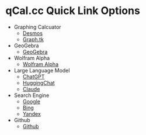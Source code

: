 # qCal.cc Quick Link Options

- Graphing Calcuator
    - [Desmos](https://www.desmos.com/calculator)
    - [Graph.tk](https://graph.tk/)
- GeoGebra
    - [GeoGebra](https://www.geogebra.org/geometry)
- Wolfram Alpha
    - [Wolfram Alpha](https://www.wolframalpha.com/)
- Large Language Model
    - [ChatGPT](https://chat.openai.com/)
    - [HuggingChat](https://huggingface.co/chat)
    - [Claude](https://claude.ai)
- Search Engine
    - [Google](https://www.google.com/)
    - [Bing](https://www.bing.com)
    - [Yandex](https://yandex.com)
- Github
    - [Github](https://github.com/luninoid/qcalcc)
